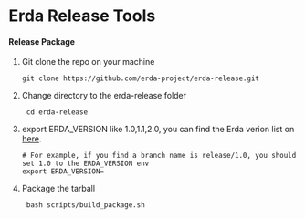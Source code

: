 # Erda Release Tools

#### Release Package

1. Git clone the repo on your machine

   ```shell
   git clone https://github.com/erda-project/erda-release.git
   ```


2. Change directory to the erda-release folder

   ```shell
    cd erda-release
   ```

3. export ERDA_VERSION like 1.0,1.1,2.0, you can find the Erda verion list on [here](https://github.com/erda-project/erda/branches/all).
   
   ```shell
   # For example, if you find a branch name is release/1.0, you should set 1.0 to the ERDA_VERSION env
   export ERDA_VERSION=
   ```


4. Package the tarball

   ```shell
    bash scripts/build_package.sh
   ```

